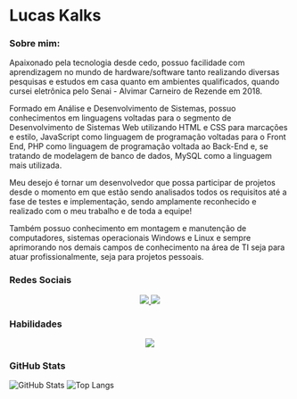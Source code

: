 # Lucas Kalks

### Sobre mim:

Apaixonado pela tecnologia desde cedo, possuo facilidade com aprendizagem no mundo de hardware/software tanto realizando diversas pesquisas e estudos em casa quanto em ambientes qualificados, quando cursei eletrônica pelo Senai - Alvimar Carneiro de Rezende em 2018.

Formado em Análise e Desenvolvimento de Sistemas, possuo conhecimentos em linguagens voltadas para o segmento de Desenvolvimento de Sistemas Web utilizando HTML e CSS para marcações e estilo, JavaScript como linguagem de programação voltadas para o Front End, PHP como linguagem de programação voltada ao Back-End e, se tratando de modelagem de banco de dados, MySQL como a linguagem mais utilizada.

Meu desejo é tornar um desenvolvedor que possa participar de projetos desde o momento em que estão sendo analisados todos os requisitos até a fase de testes e implementação, sendo amplamente reconhecido e realizado com o meu trabalho e de toda a equipe!

Também possuo conhecimento em montagem e manutenção de computadores, sistemas operacionais Windows e Linux e sempre aprimorando nos demais campos de conhecimento na área de TI seja para atuar profissionalmente, seja para projetos pessoais.

### Redes Sociais
<p align="center">
  <a href="https://www.linkedin.com/in/lucas-kalks-499870197/">
    <img src="https://skillicons.dev/icons?i=linkedin" />
  </a>
  <a href="https://www.instagram.com/kalkslucas/">
    <img src="https://skillicons.dev/icons?i=instagram" />
  </a>
</p>

### Habilidades
<p align="center">
  <a href="https://skillicons.dev">
    <img src="https://skillicons.dev/icons?i=html,css,bootstrap,js,angular,php,mysql,linux,windows" />
  </a>
</p>

### GitHub Stats

![GitHub Stats](https://github-readme-stats.vercel.app/api?username=kalkslucas&theme=transparent&bg_color=000&border_color=30A3DC&show_icons=true&icon_color=30A3DC&title_color=E94D5F&text_color=FFF&layout=normal) ![Top Langs](https://github-readme-stats-git-masterrstaa-rickstaa.vercel.app/api/top-langs/?username=kalkslucas&bg_color=000&border_color=30A3DC&title_color=E94D5F&text_color=FFF&layout=donut-vertical)


